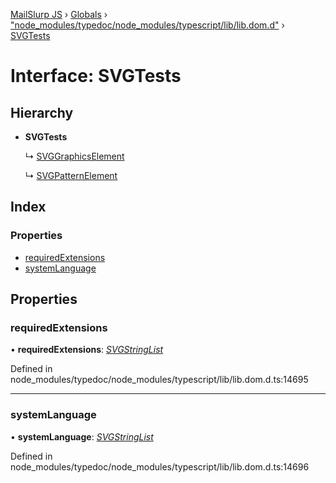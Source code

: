 [MailSlurp JS](../README.md) › [Globals](../globals.md) › ["node_modules/typedoc/node_modules/typescript/lib/lib.dom.d"](../modules/_node_modules_typedoc_node_modules_typescript_lib_lib_dom_d_.md) › [SVGTests](_node_modules_typedoc_node_modules_typescript_lib_lib_dom_d_.svgtests.md)

# Interface: SVGTests

## Hierarchy

* **SVGTests**

  ↳ [SVGGraphicsElement](_node_modules_typedoc_node_modules_typescript_lib_lib_dom_d_.svggraphicselement.md)

  ↳ [SVGPatternElement](_node_modules_typedoc_node_modules_typescript_lib_lib_dom_d_.svgpatternelement.md)

## Index

### Properties

* [requiredExtensions](_node_modules_typedoc_node_modules_typescript_lib_lib_dom_d_.svgtests.md#requiredextensions)
* [systemLanguage](_node_modules_typedoc_node_modules_typescript_lib_lib_dom_d_.svgtests.md#systemlanguage)

## Properties

###  requiredExtensions

• **requiredExtensions**: *[SVGStringList](_node_modules_typedoc_node_modules_typescript_lib_lib_dom_d_.svgstringlist.md)*

Defined in node_modules/typedoc/node_modules/typescript/lib/lib.dom.d.ts:14695

___

###  systemLanguage

• **systemLanguage**: *[SVGStringList](_node_modules_typedoc_node_modules_typescript_lib_lib_dom_d_.svgstringlist.md)*

Defined in node_modules/typedoc/node_modules/typescript/lib/lib.dom.d.ts:14696
